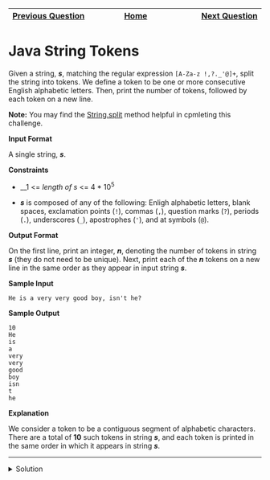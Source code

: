 | <img width=1000>[Previous Question](https://github.com/Kevin-Lago/java-hackerrank-solutions/tree/main/src/java.strings/java_anagrams)</img> | <img width=1000>[Home](https://github.com/Kevin-Lago/java-hackerrank-solutions)</img> | <img width=1000>[Next Question](https://github.com/Kevin-Lago/java-hackerrank-solutions/tree/main/src/java.strings/pattern_syntax_checker)</img> |
|:---|:---:|---:|

# Java String Tokens

Given a string, ___s___, matching the regular expression ```[A-Za-z !,?._'@]+```, split the string into tokens. We define a token to be one or more consecutive English alphabetic letters. Then, print the number of tokens, followed by each token on a new line.

__Note:__ You may find the [String.split](https://docs.oracle.com/javase/8/docs/api/java/lang/String.html#split-java.lang.String-) method helpful in cpmleting this challenge.

__Input Format__

A single string, ___s___.

__Constraints__

- __1 <= _length of s_ <= 4 * 10<sup>5</sup>

- ___s___ is composed of any of the following: Enligh alphabetic letters, blank spaces, exclamation points (```!```), commas (```,```), question marks (```?```), periods (```.```), underscores (```_```), apostrophes (```'```), and at symbols (```@```).

__Output Format__

On the first line, print an integer, ___n___, denoting the number of tokens in string ___s___ (they do not need to be unique). Next, print each of the ___n___ tokens on a new line in the same order as they appear in input string ___s___.

__Sample Input__

```
He is a very very good boy, isn't he?
```

__Sample Output__

```
10
He
is
a
very
very
good
boy
isn
t
he
```

__Explanation__

We consider a token to be a contiguous segment of alphabetic characters. There are a total of __10__ such tokens in string ___s___, and each token is printed in the same order in which it appears in string ___s___.

---

<details><summary>Solution</summary>
    
```java
public static void main(String[] args) {
    Scanner scan = new Scanner(System.in);
    String s = scan.nextLine().trim();
    scan.close();

    if (s.length() == 0) {
        System.out.println(0);
        return;
    }

    String[] tokens = s.split("[\\s!,?._'@]+");

    System.out.println(tokens.length);

    for (String token : tokens) {
        System.out.println(token);
    }
}
```
</details>

